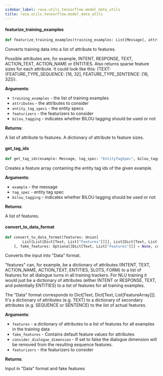 ```yaml
---
sidebar_label: rasa.utils.tensorflow.model_data_utils
title: rasa.utils.tensorflow.model_data_utils
---
```

#### featurize\_training\_examples

```python
def featurize_training_examples(training_examples: List[Message], attributes: List[Text], entity_tag_specs: Optional[List["EntityTagSpec"]] = None, featurizers: Optional[List[Text]] = None, bilou_tagging: bool = False) -> Tuple[List[Dict[Text, List["Features"]]], Dict[Text, Dict[Text, List[int]]]]
```

Converts training data into a list of attribute to features.

Possible attributes are, for example, INTENT, RESPONSE, TEXT, ACTION_TEXT,
ACTION_NAME or ENTITIES.
Also returns sparse feature sizes for each attribute. It could look like this:
{TEXT: {FEATURE_TYPE_SEQUENCE: [16, 32], FEATURE_TYPE_SENTENCE: [16, 32]}}.

**Arguments**:

- `training_examples` - the list of training examples
- `attributes` - the attributes to consider
- `entity_tag_specs` - the entity specs
- `featurizers` - the featurizers to consider
- `bilou_tagging` - indicates whether BILOU tagging should be used or not
  

**Returns**:

  A list of attribute to features.
  A dictionary of attribute to feature sizes.

#### get\_tag\_ids

```python
def get_tag_ids(example: Message, tag_spec: "EntityTagSpec", bilou_tagging: bool) -> "Features"
```

Creates a feature array containing the entity tag ids of the given example.

**Arguments**:

- `example` - the message
- `tag_spec` - entity tag spec
- `bilou_tagging` - indicates whether BILOU tagging should be used or not
  

**Returns**:

  A list of features.

#### convert\_to\_data\_format

```python
def convert_to_data_format(features: Union[
        List[List[Dict[Text, List["Features"]]]], List[Dict[Text, List["Features"]]]
    ], fake_features: Optional[Dict[Text, List["Features"]]] = None, consider_dialogue_dimension: bool = True, featurizers: Optional[List[Text]] = None) -> Tuple[Data, Optional[Dict[Text, List["Features"]]]]
```

Converts the input into &quot;Data&quot; format.

&quot;features&quot; can, for example, be a dictionary of attributes (INTENT,
TEXT, ACTION_NAME, ACTION_TEXT, ENTITIES, SLOTS, FORM) to a list of features for
all dialogue turns in all training trackers.
For NLU training it would just be a dictionary of attributes (either INTENT or
RESPONSE, TEXT, and potentially ENTITIES) to a list of features for all training
examples.

The &quot;Data&quot; format corresponds to Dict[Text, Dict[Text, List[FeatureArray]]]. It&#x27;s
a dictionary of attributes (e.g. TEXT) to a dictionary of secondary attributes
(e.g. SEQUENCE or SENTENCE) to the list of actual features.

**Arguments**:

- `features` - a dictionary of attributes to a list of features for all
  examples in the training data
- `fake_features` - Contains default feature values for attributes
- `consider_dialogue_dimension` - If set to false the dialogue dimension will be
  removed from the resulting sequence features.
- `featurizers` - the featurizers to consider
  

**Returns**:

  Input in &quot;Data&quot; format and fake features

